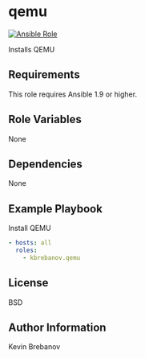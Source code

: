 qemu
====

[![Ansible Role](https://img.shields.io/ansible/role/5011.svg)](https://galaxy.ansible.com/list#/roles/5011)

Installs QEMU

Requirements
------------

This role requires Ansible 1.9 or higher.

Role Variables
--------------

None

Dependencies
------------

None

Example Playbook
----------------

Install QEMU
```yaml
- hosts: all
  roles:
    - kbrebanov.qemu
```

License
-------

BSD

Author Information
------------------

Kevin Brebanov
